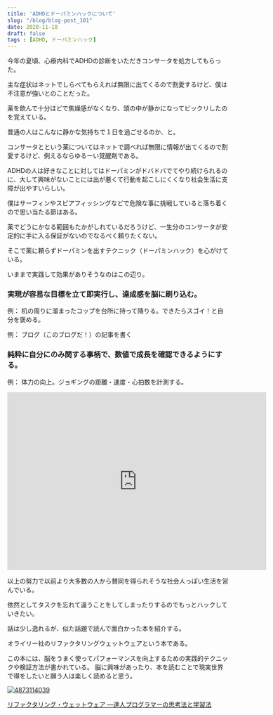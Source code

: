 ```yaml
---
title: 'ADHDとドーパミンハックについて'
slug: "/blog/blog-post_101"
date: 2020-11-18
draft: false
tags : [ADHD, ドーパミンハック]
---
```


今年の夏頃、心療内科でADHDの診断をいただきコンサータを処方してもらった。

主な症状はネットでしらべてもらえれば無限に出てくるので割愛するけど、僕は不注意が強いとのことだった。

薬を飲んで十分ほどで焦燥感がなくなり、頭の中が静かになってビックリしたのを覚えている。


普通の人はこんなに静かな気持ちで１日を過ごせるのか、と。

コンサータとという薬についてはネットで調べれば無限に情報が出てくるので割愛するけど、例えるならゆるーい覚醒剤である。

ADHDの人は好きなことに対してはドーパミンがドバドバでてやり続けられるのに、大して興味がないことには出が悪くて行動を起こしにくくなり社会生活に支障が出やすいらしい。

僕はサーフィンやスピアフィッシングなどで危険な事に挑戦していると落ち着くので思い当たる節はある。

薬でどうにかなる範囲もたかがしれているだろうけど、一生分のコンサータが安定的に手に入る保証がないのでなるべく頼りたくない。

そこで薬に頼らずドーパミンを出すテクニック（ドーパミンハック）を心がけている。

いままで実践して効果がありそうなのはこの辺り。　　　　　　

### 実現が容易な目標を立て即実行し、達成感を脳に刷り込む。

例： 机の周りに溜まったコップを台所に持って降りる。できたらスゴイ！と自分を褒める。

例： ブログ（このブログだ！）の記事を書く

### 純粋に自分にのみ関する事柄で、数値で成長を確認できるようにする。

例： 体力の向上。ジョギングの距離・速度・心拍数を計測する。

<iframe height='405' width='590' frameborder='0' allowtransparency='true' scrolling='no' src='https://www.strava.com/activities/4353845004/embed/45724f139a28ed32276f38d14f9aab372b67345b'></iframe>

以上の努力で以前より大多数の人から賛同を得られそうな社会人っぽい生活を営んでいる。

依然としてタスクを忘れて違うことをしてしまったりするのでもっとハックしていきたい。

話は少し逸れるが、似た話題で読んで面白かった本を紹介する。

オライリー社のリファクタリングウェットウェアという本である。

この本には、脳をうまく使ってパフォーマンスを向上するための実践的テクニックや検証方法が書かれている。
脳に興味があったり、本を読むことで現実世界で得をしたいと願う人は楽しく読めると思う。


<a href="https://www.amazon.co.jp/dp/4873114039/?tag=5an0-22" target="_blank"><img src="https://m.media-amazon.com/images/I/41cOFPQCwXL._SL200_.jpg" alt="4873114039" border="0" /></a>

<a href="https://www.amazon.co.jp/dp/4873114039/?tag=5an0-22" target="_blank">リファクタリング・ウェットウェア ―達人プログラマーの思考法と学習法</a>


